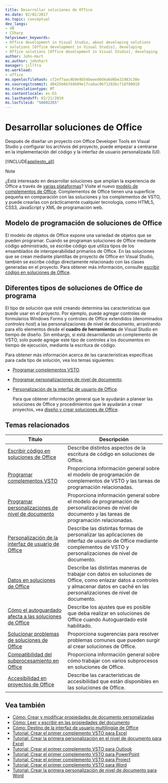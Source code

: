```yaml
---
title: Desarrollar soluciones de Office
ms.date: 02/02/2017
ms.topic: conceptual
dev_langs:
- VB
- CSharp
helpviewer_keywords:
- Office development in Visual Studio, about developing solutions
- solutions [Office development in Visual Studio], developing
- Office solutions [Office development in Visual Studio], developing
author: John-Hart
ms.author: johnhart
manager: jillfra
ms.workload:
- office
ms.openlocfilehash: cf2ef7aac4b9e9b54beeed0d4a6d6be31983c30e
ms.sourcegitcommit: d0425b6b7d4b99e17ca6ac0671282bc718f80910
ms.translationtype: MT
ms.contentlocale: es-ES
ms.lasthandoff: 02/21/2019
ms.locfileid: "56602265"
---
```

# <a name="develop-office-solutions"></a>Desarrollar soluciones de Office
  Después de diseñar un proyecto con Office Developer Tools en Visual Studio y configurar los archivos del proyecto, puede empezar a centrarse en la implementación del código y la interfaz de usuario personalizada (UI).

 [!INCLUDE[appliesto_all](../vsto/includes/appliesto-all-md.md)]

> [!NOTE]
>  ¿Está interesado en desarrollar soluciones que amplían la experiencia de Office a través de [varias plataformas](https://dev.office.com/add-in-availability)? Visite el nuevo [modelo de complementos de Office](https://dev.office.com/docs/add-ins/overview/office-add-ins). Complementos de Office tienen una superficie pequeña en comparación con las soluciones y los complementos de VSTO, y puede crearlas con prácticamente cualquier tecnología, como HTML5, CSS3, JavaScript y XML de programación web.

## <a name="office-solutions-programming-model"></a>Modelo de programación de soluciones de Office
 El modelo de objetos de Office expone una variedad de objetos que se pueden programar. Cuando se programan soluciones de Office mediante código administrado, se escribe código que utiliza tipos de los ensamblados de interoperabilidad primarios de Office. En las soluciones que se crean mediante plantillas de proyecto de Office en Visual Studio, también se escribe código directamente relacionado con las clases generadas en el proyecto. Para obtener más información, consulte [escribir código en soluciones de Office](../vsto/writing-code-in-office-solutions.md).

## <a name="program-different-types-of-office-solutions"></a>Diferentes tipos de soluciones de Office de programa
 El tipo de solución que esté creando determina las características que puede usar en el proyecto. Por ejemplo, puede agregar controles de formularios Windows Forms y controles de Office extendidos (denominados *controles host*) a las personalizaciones de nivel de documento, arrastrando para ello elementos desde el **cuadro de herramientas** de Visual Studio en tiempo de diseño. Sin embargo, si está desarrollando un complemento de VSTO, solo puede agregar este tipo de controles a los documentos en tiempo de ejecución, mediante la escritura de código.

 Para obtener más información acerca de las características específicas para cada tipo de solución, vea los temas siguientes:

- [Programar complementos VSTO](../vsto/programming-vsto-add-ins.md).

- [Programar personalizaciones de nivel de documento](../vsto/programming-document-level-customizations.md).

- [Personalización de la interfaz de usuario de Office](../vsto/office-ui-customization.md).

  Para que obtener información general que le ayudarán a planear las soluciones de Office y procedimientos que le ayudarán a crear proyectos, vea [diseño y crear soluciones de Office](../vsto/designing-and-creating-office-solutions.md).

## <a name="related-topics"></a>Temas relacionados

|Título|Descripción|
|-----------|-----------------|
|[Escribir código en soluciones de Office](../vsto/writing-code-in-office-solutions.md)|Describe distintos aspectos de la escritura de código en soluciones de Office.|
|[Programar complementos VSTO](../vsto/programming-vsto-add-ins.md)|Proporciona información general sobre el modelo de programación de complementos de VSTO y las tareas de programación relacionadas.|
|[Programar personalizaciones de nivel de documento](../vsto/programming-document-level-customizations.md)|Proporciona información general sobre el modelo de programación de personalizaciones de nivel de documento y las tareas de programación relacionadas.|
|[Personalización de la interfaz de usuario de Office](../vsto/office-ui-customization.md)|Describe las distintas formas de personalizar las aplicaciones de interfaz de usuario de Office mediante complementos de VSTO y personalizaciones de nivel de documento.|
|[Datos en soluciones de Office](../vsto/data-in-office-solutions.md)|Describe las distintas maneras de trabajar con datos en soluciones de Office, como enlazar datos a controles y almacenar datos en caché en las personalizaciones de nivel de documento.|
|[Cómo el autoguardado afecta a las soluciones de Office](./how-autosave-impacts-office-solutions.md)|Describe los ajustes que es posible que deba realizar en soluciones de Office cuando Autoguardado esté habilitado.|
|[Solucionar problemas de soluciones de Office](../vsto/troubleshooting-office-solutions.md)|Proporciona sugerencias para resolver problemas comunes que pueden surgir al crear soluciones de Office.|
|[Compatibilidad del subprocesamiento en Office](../vsto/threading-support-in-office.md)|Proporciona información general sobre cómo trabajar con varios subprocesos en soluciones de Office.|
|[Accesibilidad en proyectos de Office](../vsto/accessibility-in-office-projects.md)|Describe las características de accesibilidad que están disponibles en las soluciones de Office.|

## <a name="see-also"></a>Vea también
- [Cómo: Crear y modificar propiedades de documento personalizadas](../vsto/how-to-create-and-modify-custom-document-properties.md)
- [Cómo: Leer y escribir en las propiedades del documento](../vsto/how-to-read-from-and-write-to-document-properties.md)
- [Cómo: Destino de la interfaz de usuario multilingüe de Office](../vsto/how-to-target-the-office-multilingual-user-interface.md)
- [Tutorial: Crear el primer complemento VSTO para Excel](../vsto/walkthrough-creating-your-first-vsto-add-in-for-excel.md)
- [Tutorial: Crear la primera personalización en el nivel de documento para Excel](../vsto/walkthrough-creating-your-first-document-level-customization-for-excel.md)
- [Tutorial: Crear el primer complemento VSTO para Outlook](../vsto/walkthrough-creating-your-first-vsto-add-in-for-outlook.md)
- [Tutorial: Crear el primer complemento VSTO para PowerPoint](../vsto/walkthrough-creating-your-first-vsto-add-in-for-powerpoint.md)
- [Tutorial: Crear el primer complemento VSTO para Project](../vsto/walkthrough-creating-your-first-vsto-add-in-for-project.md)
- [Tutorial: Crear el primer complemento VSTO para Word](../vsto/walkthrough-creating-your-first-vsto-add-in-for-word.md)
- [Tutorial: Crear la primera personalización de nivel de documento para Word](../vsto/walkthrough-creating-your-first-document-level-customization-for-word.md)
